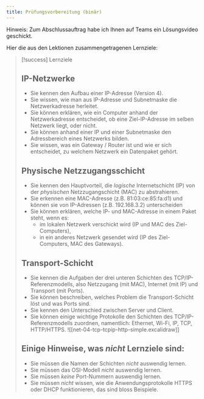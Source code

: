 ```yaml
---
title: Prüfungsvorbereitung (binär)
---
```

Hinweis: Zum Abschlussauftrag habe ich Ihnen auf Teams ein Lösungsvideo geschickt.

Hier die aus den Lektionen zusammengetragenen Lernziele:

> [!success] Lernziele
> 
> ## IP-Netzwerke
> - Sie kennen den Aufbau einer IP-Adresse (Version 4).
> - Sie wissen, wie man aus IP-Adresse und Subnetmaske die Netzwerkadresse herleitet.
> - Sie können erklären, wie ein Computer anhand der Netzwerkadresse entscheidet, ob eine Ziel-IP-Adresse im selben Netzwerk liegt, oder nicht.
> - Sie können anhand einer IP und einer Subnetmaske den Adressbereich eines Netzwerks bilden.
> - Sie wissen, was ein Gateway / Router ist und wie er sich entscheidet, zu welchem Netzwerk ein Datenpaket gehört.
> 
> ## Physische Netzzugangsschicht
> - Sie kennen den Hauptvorteil, die *logische* Internetschicht (IP) von der *physischen* Netzzugangschicht (MAC) zu abstrahieren.
> - Sie erkennen eine MAC-Adresse (z.B. 81:03:ce:85:fa:d1) und können sie von IP-Adressen (z.B. 192.168.3.2) unterscheiden
> - Sie können erklären, welche IP- und MAC-Adresse in einem Paket steht, wenn es:
>   - im lokalen Netzwerk verschickt wird (IP und MAC des Ziel-Computers),
>   - in ein anderes Netzwerk gesendet wird (IP des Ziel-Computers, MAC des Gateways).
> 
> ## Transport-Schicht
> - Sie kennen die Aufgaben der drei unteren Schichten des TCP/IP-Referenzmodells, also Netzzugang (mit MAC), Internet (mit IP) und Transport (mit Ports).
> - Sie können beschreiben, welches Problem die Transport-Schicht löst und was Ports sind.
> - Sie kennen den Unterschied zwischen Server und Client.
> - Sie können einige wichtige Protokolle den Schichten des TCP/IP-Referenzmodells zuordnen, namentlich: Ethernet, Wi-Fi, IP, TCP, HTTP/HTTPS.
> 	![[net-04-tcp-tcpip-http-simple.excalidraw]]
>
> ## Einige Hinweise, was *nicht* Lernziele sind:
> - Sie müssen die Namen der Schichten *nicht* auswendig lernen.
> - Sie müssen das OSI-Modell _nicht_ auswendig lernen.
> - Sie müssen *keine* Port-Nummern auswendig lernen.
> - Sie müssen *nicht* wissen, wie die Anwendungsprotokolle HTTPS oder DHCP funktionieren, das sind bloss Beispiele.

